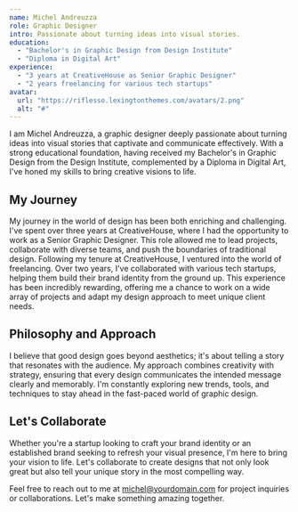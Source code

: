 ```yaml
---
name: Michel Andreuzza
role: Graphic Designer
intro: Passionate about turning ideas into visual stories.
education:
  - "Bachelor's in Graphic Design from Design Institute"
  - "Diploma in Digital Art"
experience:
  - "3 years at CreativeHouse as Senior Graphic Designer"
  - "2 years freelancing for various tech startups"
avatar:
  url: "https://riflesso.lexingtonthemes.com/avatars/2.png"
  alt: "#"
---
```




I am Michel Andreuzza, a graphic designer deeply passionate about turning ideas into visual stories that captivate and communicate effectively. With a strong educational foundation, having received my Bachelor's in Graphic Design from the Design Institute, complemented by a Diploma in Digital Art, I've honed my skills to bring creative visions to life.

## My Journey

My journey in the world of design has been both enriching and challenging. I've spent over three years at CreativeHouse, where I had the opportunity to work as a Senior Graphic Designer. This role allowed me to lead projects, collaborate with diverse teams, and push the boundaries of traditional design. Following my tenure at CreativeHouse, I ventured into the world of freelancing. Over two years, I've collaborated with various tech startups, helping them build their brand identity from the ground up. This experience has been incredibly rewarding, offering me a chance to work on a wide array of projects and adapt my design approach to meet unique client needs.

## Philosophy and Approach

I believe that good design goes beyond aesthetics; it's about telling a story that resonates with the audience. My approach combines creativity with strategy, ensuring that every design communicates the intended message clearly and memorably. I'm constantly exploring new trends, tools, and techniques to stay ahead in the fast-paced world of graphic design.

## Let's Collaborate

Whether you're a startup looking to craft your brand identity or an established brand seeking to refresh your visual presence, I'm here to bring your vision to life. Let's collaborate to create designs that not only look great but also tell your unique story in the most compelling way.

Feel free to reach out to me at [michel@yourdomain.com](mailto:michel@yourdomain.com) for project inquiries or collaborations. Let's make something amazing together.
